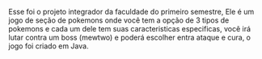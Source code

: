 Esse foi o projeto integrador da faculdade do primeiro semestre, Ele é um jogo de seção de pokemons onde você tem a opção de 3 tipos de pokemons e cada um dele tem suas caracteristicas especificas, você irá lutar contra um boss (mewtwo) e poderá escolher entra ataque e cura, o jogo foi criado em Java.
